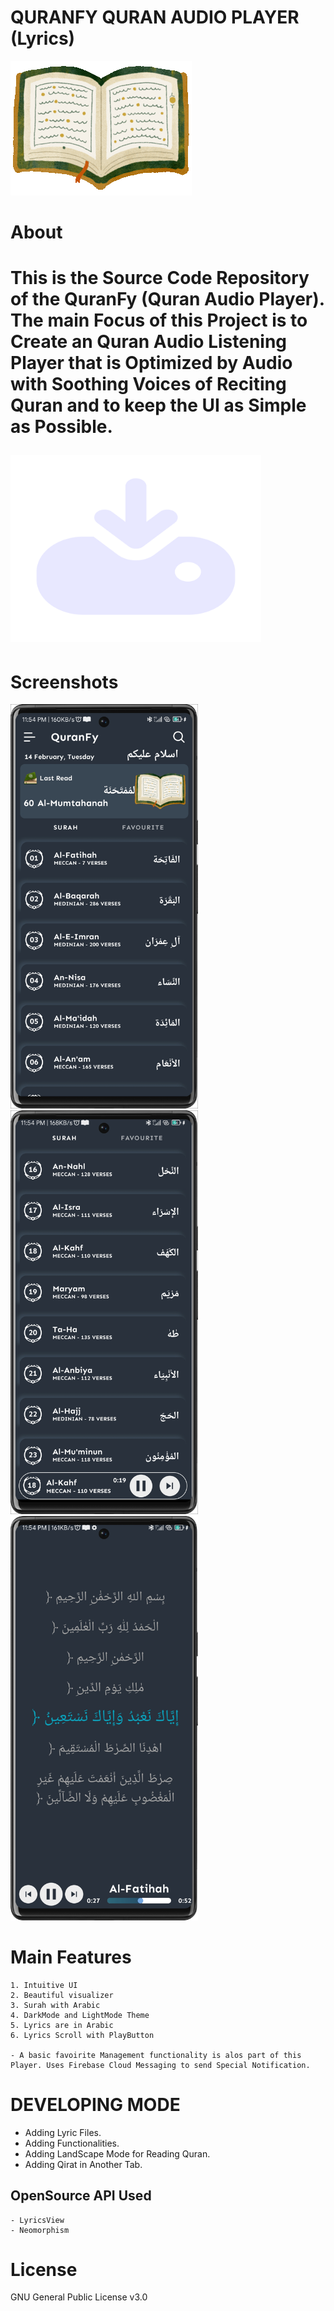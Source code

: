 # QURANFY QURAN AUDIO PLAYER (Lyrics)

<img src="quran.gif">

# About

<h1>This is the Source Code Repository of the QuranFy (Quran Audio Player). The main Focus of this Project is to Create an Quran Audio Listening Player that is Optimized by Audio with Soothing Voices of Reciting Quran and to keep the UI as Simple as Possible.

<a href="https://github.com/sayeedajmal/Applications/raw/master/QuranFy/app-release.apk"><img src="download.png" height="300px" aspect-ratio="1"></a>

# Screenshots

<img src="Full_Front.png" width="300px">
<img src="Full_Surah.png"width="300px">
<img src="PlayScreen.png"width="300px">

# Main Features

    1. Intuitive UI
    2. Beautiful visualizer
    3. Surah with Arabic
    4. DarkMode and LightMode Theme
    5. Lyrics are in Arabic
    6. Lyrics Scroll with PlayButton 

    - A basic favoirite Management functionality is alos part of this Player. Uses Firebase Cloud Messaging to send Special Notification.

# DEVELOPING MODE

* Adding Lyric Files.
* Adding Functionalities.
* Adding LandScape Mode for Reading Quran.
* Adding Qirat in Another Tab.

## OpenSource API Used

    - LyricsView
    - Neomorphism 

# License

 GNU General Public License v3.0
